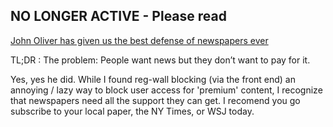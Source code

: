 ## NO LONGER ACTIVE - Please read

[John Oliver has given us the best defense of newspapers ever](https://www.washingtonpost.com/opinions/john-oliver-has-given-us-the-best-defense-of-newspapers-ever/2016/08/09/ec04219e-5e6d-11e6-9d2f-b1a3564181a1_story.html)

TL;DR : The problem: People want news but they don’t want to pay for it.

Yes, yes he did. While I found reg-wall blocking (via the front end) an annoying / lazy way to block user access for 'premium' content, I recognize that newspapers need all the support they can get. I recomend you go subscribe to your local paper, the NY Times, or WSJ today.